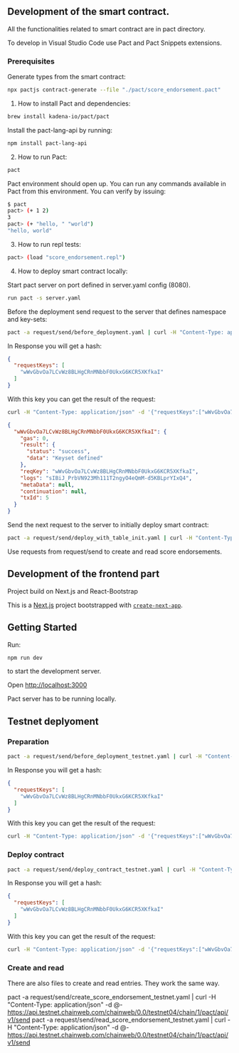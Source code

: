 ## Development of the smart contract.

All the functionalities related to smart contract are in pact directory.

To develop in Visual Studio Code use Pact and Pact Snippets extensions.

### Prerequisites

Generate types from the smart contract:
```bash
npx pactjs contract-generate --file "./pact/score_endorsement.pact"
```


1. How to install Pact and dependencies: 
```bash
brew install kadena-io/pact/pact
```

Install the pact-lang-api by running:
```bash
npm install pact-lang-api
```

2. How to run Pact: 

```bash
pact
```
Pact environment should open up. You can run any commands available in Pact from this environment.
You can verify by issuing: 
```bash
$ pact
pact> (+ 1 2)
3
pact> (+ "hello, " "world")
"hello, world"
```

3. How to run repl tests:
```bash
pact> (load "score_endorsement.repl")
```

4. How to deploy smart contract locally:

Start pact server on port defined in server.yaml config (8080).

```bash
run pact -s server.yaml
```

Before the deployment send request to the server that defines namespace and key-sets:
```bash
pact -a request/send/before_deployment.yaml | curl -H "Content-Type: application/json" -d @- http://localhost:8080/api/v1/send
```

In Response you will get a hash:
```json
{
  "requestKeys": [
    "wWvGbvOa7LCvWz8BLHgCRnMNbbF0UkxG6KCR5XKfkaI"
  ]
}
```

With this key you can get the result of the request: 
```bash
curl -H "Content-Type: application/json" -d '{"requestKeys":["wWvGbvOa7LCvWz8BLHgCRnMNbbF0UkxG6KCR5XKfkaI"]}' -X POST http://localhost:8080/api/v1/poll
```

```json
{
  "wWvGbvOa7LCvWz8BLHgCRnMNbbF0UkxG6KCR5XKfkaI": {
    "gas": 0,
    "result": {
      "status": "success",
      "data": "Keyset defined"
    },
    "reqKey": "wWvGbvOa7LCvWz8BLHgCRnMNbbF0UkxG6KCR5XKfkaI",
    "logs": "sIBiJ_PrbVN923Mh111T2ngyO4eQmM-d5KBLprYIxQ4",
    "metaData": null,
    "continuation": null,
    "txId": 5
  }
}
```

Send the next request to the server to initially deploy smart contract:

```bash
pact -a request/send/deploy_with_table_init.yaml | curl -H "Content-Type: application/json" -d @- http://localhost:8080/api/v1/send
```

Use requests from request/send to create and read score endorsements. 


## Development of the frontend part 

Project build on Next.js and React-Bootstrap

This is a [Next.js](https://nextjs.org/) project bootstrapped with [`create-next-app`](https://github.com/vercel/next.js/tree/canary/packages/create-next-app).

## Getting Started

Run:
```bash
npm run dev
```
to start the development server. 

Open [http://localhost:3000](http://localhost:3000)

Pact server has to be running locally.


## Testnet deplyoment

### Preparation
```bash
pact -a request/send/before_deployment_testnet.yaml | curl -H "Content-Type: application/json" -d @- https://api.testnet.chainweb.com/chainweb/0.0/testnet04/chain/1/pact/api/v1/send
```
In Response you will get a hash:
```json
{
  "requestKeys": [
    "wWvGbvOa7LCvWz8BLHgCRnMNbbF0UkxG6KCR5XKfkaI"
  ]
}
```
With this key you can get the result of the request: 
```bash
curl -H "Content-Type: application/json" -d '{"requestKeys":["wWvGbvOa7LCvWz8BLHgCRnMNbbF0UkxG6KCR5XKfkaI"]}' -X POST https://api.testnet.chainweb.com/chainweb/0.0/testnet04/chain/1/pact/api/v1/poll
```

### Deploy contract
```bash
pact -a request/send/deploy_contract_testnet.yaml | curl -H "Content-Type: application/json" -d @- https://api.testnet.chainweb.com/chainweb/0.0/testnet04/chain/1/pact/api/v1/send
```
In Response you will get a hash:
```json
{
  "requestKeys": [
    "wWvGbvOa7LCvWz8BLHgCRnMNbbF0UkxG6KCR5XKfkaI"
  ]
}
```

With this key you can get the result of the request: 
```bash
curl -H "Content-Type: application/json" -d '{"requestKeys":["wWvGbvOa7LCvWz8BLHgCRnMNbbF0UkxG6KCR5XKfkaI"]}' -X POST https://api.testnet.chainweb.com/chainweb/0.0/testnet04/chain/1/pact/api/v1/poll
```

### Create and read
There are also files to create and read entries. They work the same way.

pact -a request/send/create_score_endorsement_testnet.yaml | curl -H "Content-Type: application/json" -d @- https://api.testnet.chainweb.com/chainweb/0.0/testnet04/chain/1/pact/api/v1/send
pact -a request/send/read_score_endorsement_testnet.yaml | curl -H "Content-Type: application/json" -d @- https://api.testnet.chainweb.com/chainweb/0.0/testnet04/chain/1/pact/api/v1/send